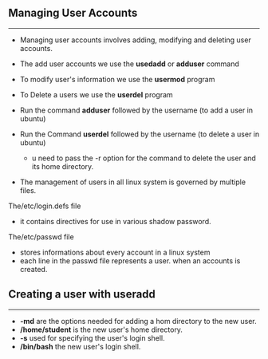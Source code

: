 ## Managing User Accounts
---------------------------------------------

* Managing user accounts involves adding, modifying and deleting user accounts.
  
* The add user accounts we use the **usedadd** or **adduser** command
  
* To modify user's information we use the **usermod** program

* To Delete a users we use the **userdel** program

* Run the command **adduser** followed by the username (to add a user in ubuntu)

* Run the Command **userdel** followed by the username (to delete a user in ubuntu)

    * u need to pass the -r option for the command to delete the user and its home directory.

* The management of users in all linux system is governed by multiple files.

The/etc/login.defs file
  * it contains directives for use in various shadow password.
  
The/etc/passwd file
  * stores informations about every account in a linux system
  * each line in the passwd file represents a user. when an accounts is created.
  
## Creating a user with useradd
-------------------------------------------------
  * **-md** are the options needed for adding a hom directory to the new user.
  * **/home/student** is the new user's home directory.
  * **-s** used for specifying the user's login shell.
  * **/bin/bash** the new user's login shell.